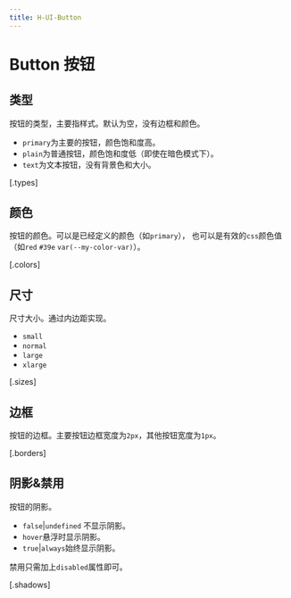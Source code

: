 ```yaml
---
title: H-UI-Button
---
```


# Button 按钮

## 类型

按钮的类型，主要指样式。默认为空，没有边框和颜色。

- `primary`为主要的按钮，颜色饱和度高。
- `plain`为普通按钮，颜色饱和度低（即使在暗色模式下）。
- `text`为文本按钮，没有背景色和大小。

[.types]

## 颜色

按钮的颜色。可以是已经定义的颜色（如`primary`），
也可以是有效的`css`颜色值（如`red` `#39e` `var(--my-color-var)`）。

[.colors]

## 尺寸

尺寸大小。通过内边距实现。

- `small`
- `normal`
- `large`
- `xlarge`

[.sizes]

## 边框

按钮的边框。主要按钮边框宽度为`2px`，其他按钮宽度为`1px`。

[.borders]

## 阴影&禁用

按钮的阴影。

- `false`|`undefined` 不显示阴影。
- `hover`悬浮时显示阴影。
- `true`|`always`始终显示阴影。

禁用只需加上`disabled`属性即可。

[.shadows]
